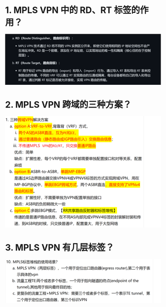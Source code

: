 # 1. MPLS VPN 中的 RD、RT 标签的作用？

![alt text](image-2.png)

# 2. MPLS VPN 跨域的三种方案？

![alt text](<images/面试题---MPLS VPN/image.png>)

# 3. MPLS VPN 有几层标签？

![alt text](<images/面试题---MPLS VPN/image-1.png>)
